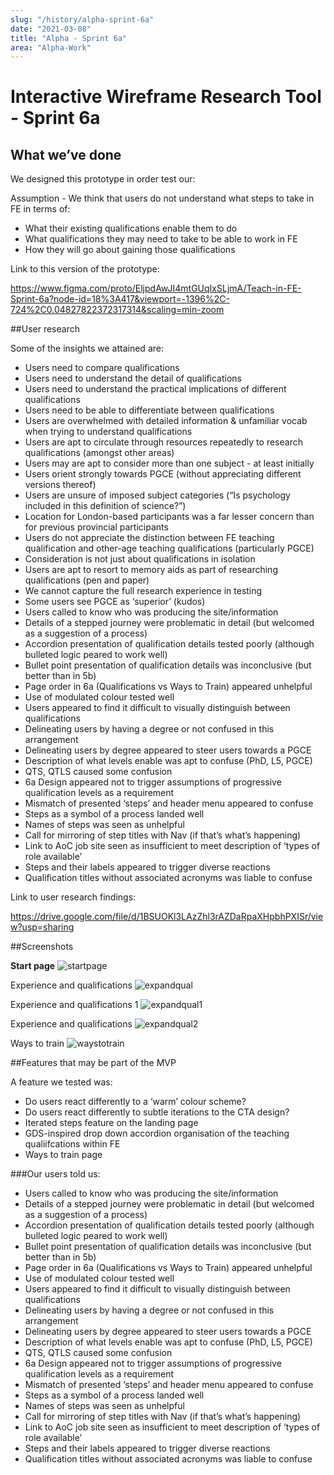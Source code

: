 ```yaml
---
slug: "/history/alpha-sprint-6a"
date: "2021-03-08"
title: "Alpha - Sprint 6a"
area: "Alpha-Work"
---
```


# Interactive Wireframe Research Tool - Sprint 6a

## What we’ve done

We designed this prototype in order test our:

Assumption - We think that users do not understand what steps to take in FE in terms of:

- What their existing qualifications enable them to do
- What qualifications they may need to take to be able to work in FE
- How they will go about gaining those qualifications

Link to this version of the prototype: 

https://www.figma.com/proto/EljpdAwJI4mtGUqIxSLjmA/Teach-in-FE-Sprint-6a?node-id=18%3A417&viewport=-1396%2C-724%2C0.04827822372317314&scaling=min-zoom

##User research

Some of the insights we attained are:

- Users need to compare qualifications
- Users need to understand the detail of qualifications
- Users need to understand the practical implications of different qualifications
- Users need to be able to differentiate between qualifications
- Users are overwhelmed with detailed information & unfamiliar vocab when trying to understand qualifications
- Users are apt to circulate through resources repeatedly to research qualifications (amongst other areas)
- Users may are apt to consider more than one subject - at least initially
- Users orient strongly towards PGCE (without appreciating different versions thereof)
- Users are unsure of imposed subject categories (“Is psychology included in this definition of science?”)
- Location for London-based participants was a far lesser concern than for previous provincial participants
- Users do not appreciate the distinction between FE teaching qualification and other-age teaching qualifications (particularly PGCE)
- Consideration is not just about qualifications in isolation
- Users are apt to resort to memory aids as part of researching qualifications (pen and paper)
- We cannot capture the full research experience in testing
- Some users see PGCE as ‘superior’ (kudos)
- Users called to know who was producing the site/information
- Details of a stepped journey were problematic in detail (but welcomed as a suggestion of a process)
- Accordion presentation of qualification details tested poorly (although bulleted logic peared to work well)
- Bullet point presentation of qualification details was inconclusive  (but better than in 5b)
- Page order in 6a (Qualifications vs Ways to Train) appeared unhelpful
- Use of modulated colour tested well
- Users appeared to find it difficult to visually distinguish between qualifications
- Delineating users by having a degree or not confused in this arrangement
- Delineating users by degree appeared to steer users towards a PGCE
- Description of what levels enable was apt to confuse (PhD, L5, PGCE)
- QTS, QTLS caused some confusion
- 6a Design appeared not to trigger assumptions of progressive qualification levels as a requirement
- Mismatch of presented ‘steps’ and header menu appeared to confuse
- Steps as a symbol of a process landed well
- Names of steps was seen as unhelpful
- Call for mirroring of step titles with Nav (if that’s what’s happening)
- Link to AoC job site seen as insufficient to meet description of ‘types of role available’
- Steps and their labels appeared to trigger diverse reactions
- Qualification titles without associated acronyms was liable to confuse


Link to user research findings:

https://drive.google.com/file/d/1BSUOKl3LAzZhl3rAZDaRpaXHpbhPXISr/view?usp=sharing


##Screenshots 

**Start page**
![startpage](/images/sprint-6a/Landing%20Page.png)

Experience and qualifications
![expandqual](/images/sprint-6a/Experience%20and%20qualifications.png)

Experience and qualifications 1
![expandqual1](/images/sprint-6a/Experience%20and%20qualifications-1.png)

Experience and qualifications
![expandqual2](/images/sprint-6a/Experience%20and%20qualifications-2.png)

Ways to train
![waystotrain](/images/sprint-6a/Ways%20to%20train.png)

##Features that may be part of the MVP

A feature we tested was:

- Do users react differently to a ‘warm’ colour scheme?
- Do users react differently to subtle iterations to the CTA design?
- Iterated steps feature on the landing page
- GDS-inspired drop down accordion organisation of the teaching qualiifcations within FE
- Ways to train page


###Our users told us:

- Users called to know who was producing the site/information
- Details of a stepped journey were problematic in detail (but welcomed as a suggestion of a process)
- Accordion presentation of qualification details tested poorly (although bulleted logic peared to work well)
- Bullet point presentation of qualification details was inconclusive  (but better than in 5b)
- Page order in 6a (Qualifications vs Ways to Train) appeared unhelpful
- Use of modulated colour tested well
- Users appeared to find it difficult to visually distinguish between qualifications
- Delineating users by having a degree or not confused in this arrangement
- Delineating users by degree appeared to steer users towards a PGCE
- Description of what levels enable was apt to confuse (PhD, L5, PGCE)
- QTS, QTLS caused some confusion
- 6a Design appeared not to trigger assumptions of progressive qualification levels as a requirement
- Mismatch of presented ‘steps’ and header menu appeared to confuse
- Steps as a symbol of a process landed well
- Names of steps was seen as unhelpful
- Call for mirroring of step titles with Nav (if that’s what’s happening)
- Link to AoC job site seen as insufficient to meet description of ‘types of role available’
- Steps and their labels appeared to trigger diverse reactions
- Qualification titles without associated acronyms was liable to confuse
